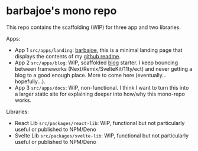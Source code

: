 # barbajoe's mono repo

This repo contains the scaffolding (WIP) for three app and two libraries.

Apps:

- App 1 `src/apps/landing`: [barbajoe](https://barbajoe.tech/), this is a minimal landing page that displays the contents of my [github readme](https://github.com/Barbacoa08/Barbacoa08/blob/main/README.md).
- App 2 `src/apps/blog`: WIP, scaffolded [blog](https://blog.barbajoe.tech/) starter. I keep bouncing between frameworks (Next/Remix/SvelteKit/11ty/ect) and never getting a blog to a good enough place. More to come here (eventually... hopefully...).
- App 3 `src/apps/docs`: WIP, non-functional. I think I want to turn this into a larger static site for explaining deeper into how/why this mono-repo works.

Libraries:

- React Lib `src/packages/react-lib`: WIP, functional but not particularly useful or published to NPM/Deno
- Svelte Lib `src/packages/svelte-lib`: WIP, functional but not particularly useful or published to NPM/Deno
